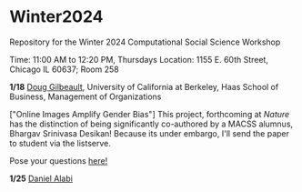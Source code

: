 # Winter2024
Repository for the Winter 2024 Computational Social Science Workshop

Time: 11:00 AM to 12:20 PM, Thursdays
Location: 1155 E. 60th Street, Chicago IL 60637; Room 258

**1/18** [Doug Gilbeault](https://haas.berkeley.edu/faculty/douglas-guilbeault/), University of California at Berkeley, Haas School of Business, Management of Organizations

["Online Images Amplify Gender Bias"]
This project, forthcoming at _Nature_ has the distinction of being significantly co-authored by a MACSS alumnus, Bhargav Srinivasa Desikan! Because its under embargo, I'll send the paper to student via the listserve. 

Pose your questions [here!](https://github.com/uchicago-computation-workshop/Winter2024/issues/1)

**1/25** [Daniel Alabi](https://alabidan.me/)
